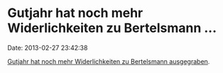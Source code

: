 Gutjahr hat noch mehr Widerlichkeiten zu Bertelsmann \...
=========================================================

Date: 2013-02-27 23:42:38

[Gutjahr hat noch mehr Widerlichkeiten zu Bertelsmann
ausgegraben](http://gutjahr.biz/2013/02/bertelsmann-update/).
